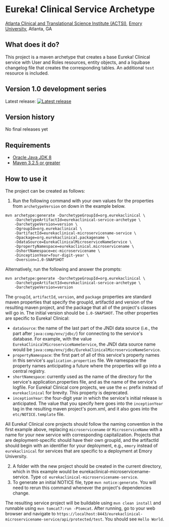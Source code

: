 # Eureka! Clinical Service Archetype
[Atlanta Clinical and Translational Science Institute (ACTSI)](http://www.actsi.org), [Emory University](http://www.emory.edu), Atlanta, GA

## What does it do?
This project is a maven archetype that creates a base Eureka! Clinical service with User and Roles resources, entity objects, 
and a liquibase changelog file that creates the corresponding tables. An additional `test` resource is included.

## Version 1.0 development series
Latest release: [![Latest release](https://maven-badges.herokuapp.com/maven-central/org.eurekaclinical/eurekaclinical-service-archetype/badge.svg)](https://maven-badges.herokuapp.com/maven-central/org.eurekaclinical/eurekaclinical-service-archetype)

## Version history
No final releases yet

## Requirements
* [Oracle Java JDK 8](http://www.oracle.com/technetwork/java/javase/overview/index.html)
* [Maven 3.2.5 or greater](https://maven.apache.org)

## How to use it
The project can be created as follows:

1) Run the following command with your own values for the properties from `archetypeVersion` on down in the example below.
```
mvn archetype:generate -DarchetypeGroupId=org.eurekaclinical \
    -DarchetypeArtifactId=eurekaclinical-service-archetype \
    -DarchetypeVersion=version \
    -DgroupId=org.eurekaclinical \
    -DartifactId=eurekaclinical-microservicename-service \
    -Dpackage=org.eurekaclinical.packagename \
    -DdataSource=EurekaClinicalMicroserviceNameService \
    -DpropertyNamespace=eurekaclinical.microservicename \
    -DshortNamespace=ec-microservicename \
    -DinceptionYear=four-digit-year \
    -Dversion=1.0-SNAPSHOT
```
Alternatively, run the following and answer the prompts:
```
mvn archetype:generate -DarchetypeGroupId=org.eurekaclinical \
    -DarchetypeArtifactId=eurekaclinical-service-archetype \
    -DarchetypeVersion=version
```
The `groupId`, `artifactId`, `version`, and `package` properties are standard maven properties that specify the groupId,
artifactId and version of the resulting maven project, and the package that all of the project's classes will go in.
The initial version should be `1.0-SNAPSHOT`. The other properties are specific to Eureka! Clinical:
* `dataSource`: the name of the last part of the JNDI data source (i.e., the part after `java:comp/env/jdbc/`) 
for connecting to the service's database. For example, with the value `EurekaClinicalMicroserviceNameService`, the
JNDI data source name would be `java:comp/env/jdbc/EurekaClinicalMicroserviceNameService`.
* `propertyNamespace`: the first part of all of this service's property names in this service's `application.properties`
file. We namespace the property names anticipating a future where the properties will go into a central registry.
* `shortNamespace`: currently used as the name of the directory for the service's application.properties file, and
as the name of the service's logfile. For Eureka! Clinical core projects, we use the `ec` prefix instead of
`eurekaclinical` for brevity. This property is deprecated.
* `inceptionYear`: the four-digit year in which the service's initial release is anticipated. The value that you
specify here goes into the `inceptionYear` tag in the resulting maven project's pom.xml, and it also goes into the
`etc/NOTICE.template` file.

 
All Eureka! Clinical core projects should follow the naming convention in the first example above, 
replacing `microservicename` or `MicroserviceName` with a name for your new service with corresponding capitalization.
Projects that are deployment-specific should have their own groupId, and the artifactId should begin with an identifier
for your deployment, e.g., `emory` instead of `eurekaclinical` for services that are specific to a deployment at
Emory University. 

2) A folder with the new project should be created in the current directory, which in this example would be 
eurekaclinical-microservicename-service. Type `cd eurekaclinical-microservicename-service`.
3) To generate an initial NOTICE file, type `mvn notice:generate`. You will need to rerun this command whenever the 
project's dependencies change.

The resulting service project will be buildable using `mvn clean install` and runnable using `mvn tomcat7:run -Ptomcat`. 
After running, go to your web browser and navigate to `https://localhost:8443/eurekaclinical-microservicename-service/api/protected/test`. 
You should see `Hello World`.
